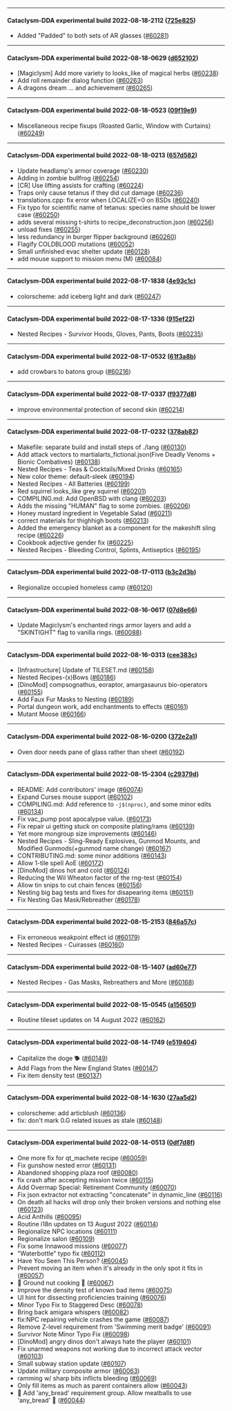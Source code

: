 
---

#### Cataclysm-DDA experimental build 2022-08-18-2112 ([725e825](https://github.com/CleverRaven/Cataclysm-DDA/releases/tag/cdda-experimental-2022-08-18-2112))

* Added "Padded" to both sets of AR glasses ([#60281](https://github.com/CleverRaven/Cataclysm-DDA/pull/60281))

---

#### Cataclysm-DDA experimental build 2022-08-18-0629 ([d652102](https://github.com/CleverRaven/Cataclysm-DDA/releases/tag/cdda-experimental-2022-08-18-0629))

* [Magiclysm] Add more variety to looks_like of magical herbs ([#60238](https://github.com/CleverRaven/Cataclysm-DDA/pull/60238))
* Add roll remainder dialog function ([#60263](https://github.com/CleverRaven/Cataclysm-DDA/pull/60263))
* A dragons dream ... and achievement ([#60265](https://github.com/CleverRaven/Cataclysm-DDA/pull/60265))

---

#### Cataclysm-DDA experimental build 2022-08-18-0523 ([09f19e9](https://github.com/CleverRaven/Cataclysm-DDA/releases/tag/cdda-experimental-2022-08-18-0523))

* Miscellaneous recipe fixups (Roasted Garlic, Window with Curtains) ([#60249](https://github.com/CleverRaven/Cataclysm-DDA/pull/60249))

---

#### Cataclysm-DDA experimental build 2022-08-18-0213 ([657d582](https://github.com/CleverRaven/Cataclysm-DDA/releases/tag/cdda-experimental-2022-08-18-0213))

* Update headlamp's armor coverage ([#60230](https://github.com/CleverRaven/Cataclysm-DDA/pull/60230))
* Adding in zombie bullfrog ([#60254](https://github.com/CleverRaven/Cataclysm-DDA/pull/60254))
* [CR] Use lifting assists for crafting ([#60224](https://github.com/CleverRaven/Cataclysm-DDA/pull/60224))
* Traps only cause tetanus if they did cut damage ([#60236](https://github.com/CleverRaven/Cataclysm-DDA/pull/60236))
* translations.cpp: fix error when LOCALIZE=0 on BSDs ([#60240](https://github.com/CleverRaven/Cataclysm-DDA/pull/60240))
* Fix typo for scientific name of tetanus: species name should be lower case ([#60250](https://github.com/CleverRaven/Cataclysm-DDA/pull/60250))
* adds several missing t-shirts to recipe_deconstruction.json ([#60256](https://github.com/CleverRaven/Cataclysm-DDA/pull/60256))
* unload fixes ([#60255](https://github.com/CleverRaven/Cataclysm-DDA/pull/60255))
* less redundancy in burger flipper background ([#60260](https://github.com/CleverRaven/Cataclysm-DDA/pull/60260))
* Flagify COLDBLOOD mutations ([#60052](https://github.com/CleverRaven/Cataclysm-DDA/pull/60052))
* Small unfinished evac shelter update ([#60128](https://github.com/CleverRaven/Cataclysm-DDA/pull/60128))
* add mouse support to mission menu (M) ([#60084](https://github.com/CleverRaven/Cataclysm-DDA/pull/60084))

---

#### Cataclysm-DDA experimental build 2022-08-17-1838 ([4e93c1c](https://github.com/CleverRaven/Cataclysm-DDA/releases/tag/cdda-experimental-2022-08-17-1838))

* colorscheme: add iceberg light and dark ([#60247](https://github.com/CleverRaven/Cataclysm-DDA/pull/60247))

---

#### Cataclysm-DDA experimental build 2022-08-17-1336 ([915ef22](https://github.com/CleverRaven/Cataclysm-DDA/releases/tag/cdda-experimental-2022-08-17-1336))

* Nested Recipes - Survivor Hoods, Gloves, Pants, Boots ([#60235](https://github.com/CleverRaven/Cataclysm-DDA/pull/60235))

---

#### Cataclysm-DDA experimental build 2022-08-17-0532 ([61f3a8b](https://github.com/CleverRaven/Cataclysm-DDA/releases/tag/cdda-experimental-2022-08-17-0532))

* add crowbars to batons group ([#60216](https://github.com/CleverRaven/Cataclysm-DDA/pull/60216))

---

#### Cataclysm-DDA experimental build 2022-08-17-0337 ([f9377d8](https://github.com/CleverRaven/Cataclysm-DDA/releases/tag/cdda-experimental-2022-08-17-0337))

* improve environmental protection of second skin ([#60214](https://github.com/CleverRaven/Cataclysm-DDA/pull/60214))

---

#### Cataclysm-DDA experimental build 2022-08-17-0232 ([378ab82](https://github.com/CleverRaven/Cataclysm-DDA/releases/tag/cdda-experimental-2022-08-17-0232))

* Makefile: separate build and install steps of ./lang ([#60130](https://github.com/CleverRaven/Cataclysm-DDA/pull/60130))
* Add attack vectors to martialarts_fictional.json(Five Deadly Venoms + Bionic Combatives) ([#60138](https://github.com/CleverRaven/Cataclysm-DDA/pull/60138))
* Nested Recipes - Teas & Cocktails/Mixed Drinks ([#60165](https://github.com/CleverRaven/Cataclysm-DDA/pull/60165))
* New color theme: default-sleek ([#60194](https://github.com/CleverRaven/Cataclysm-DDA/pull/60194))
* Nested Recipes - All Batteries ([#60199](https://github.com/CleverRaven/Cataclysm-DDA/pull/60199))
* Red squirrel looks_like grey squirrel ([#60201](https://github.com/CleverRaven/Cataclysm-DDA/pull/60201))
* COMPILING.md: Add OpenBSD with clang ([#60203](https://github.com/CleverRaven/Cataclysm-DDA/pull/60203))
* Adds the missing "HUMAN" flag to some zombies. ([#60206](https://github.com/CleverRaven/Cataclysm-DDA/pull/60206))
* Honey mustard ingredient in Vegetable Salad ([#60211](https://github.com/CleverRaven/Cataclysm-DDA/pull/60211))
* correct materials for thighhigh boots ([#60213](https://github.com/CleverRaven/Cataclysm-DDA/pull/60213))
* Added the emergency blanket as a component for the makeshift sling recipe ([#60226](https://github.com/CleverRaven/Cataclysm-DDA/pull/60226))
* Cookbook adjective gender fix ([#60225](https://github.com/CleverRaven/Cataclysm-DDA/pull/60225))
* Nested Recipes - Bleeding Control, Splints, Antiseptics ([#60195](https://github.com/CleverRaven/Cataclysm-DDA/pull/60195))

---

#### Cataclysm-DDA experimental build 2022-08-17-0113 ([b3c2d3b](https://github.com/CleverRaven/Cataclysm-DDA/releases/tag/cdda-experimental-2022-08-17-0113))

* Regionalize occupied homeless camp ([#60120](https://github.com/CleverRaven/Cataclysm-DDA/pull/60120))

---

#### Cataclysm-DDA experimental build 2022-08-16-0617 ([07d8e66](https://github.com/CleverRaven/Cataclysm-DDA/releases/tag/cdda-experimental-2022-08-16-0617))

* Update Magiclysm's enchanted rings armor layers and add a "SKINTIGHT" flag to vanilla rings. ([#60088](https://github.com/CleverRaven/Cataclysm-DDA/pull/60088))

---

#### Cataclysm-DDA experimental build 2022-08-16-0313 ([cee383c](https://github.com/CleverRaven/Cataclysm-DDA/releases/tag/cdda-experimental-2022-08-16-0313))

* [Infrastructure] Update of TILESET.md ([#60158](https://github.com/CleverRaven/Cataclysm-DDA/pull/60158))
* Nested Recipes-(x)Bows ([#60186](https://github.com/CleverRaven/Cataclysm-DDA/pull/60186))
* [DinoMod] compsognathus, eoraptor, amargasaurus bio-operators ([#60155](https://github.com/CleverRaven/Cataclysm-DDA/pull/60155))
* Add Faux Fur Masks to Nesting ([#60189](https://github.com/CleverRaven/Cataclysm-DDA/pull/60189))
* Portal dungeon work, add enchantments to effects ([#60161](https://github.com/CleverRaven/Cataclysm-DDA/pull/60161))
* Mutant Moose ([#60166](https://github.com/CleverRaven/Cataclysm-DDA/pull/60166))

---

#### Cataclysm-DDA experimental build 2022-08-16-0200 ([372e2a1](https://github.com/CleverRaven/Cataclysm-DDA/releases/tag/cdda-experimental-2022-08-16-0200))

* Oven door needs pane of glass rather than sheet ([#60192](https://github.com/CleverRaven/Cataclysm-DDA/pull/60192))

---

#### Cataclysm-DDA experimental build 2022-08-15-2304 ([c29379d](https://github.com/CleverRaven/Cataclysm-DDA/releases/tag/cdda-experimental-2022-08-15-2304))

* README: Add contributors' image ([#60074](https://github.com/CleverRaven/Cataclysm-DDA/pull/60074))
* Expand Curses mouse support ([#60102](https://github.com/CleverRaven/Cataclysm-DDA/pull/60102))
* COMPILING.md: Add reference to `-j$(nproc)`, and some minor edits ([#60134](https://github.com/CleverRaven/Cataclysm-DDA/pull/60134))
* Fix vac_pump post apocalypse value. ([#60173](https://github.com/CleverRaven/Cataclysm-DDA/pull/60173))
* Fix repair ui getting stuck on composite plating/rams ([#60139](https://github.com/CleverRaven/Cataclysm-DDA/pull/60139))
* Yet more mongroup size improvements ([#60146](https://github.com/CleverRaven/Cataclysm-DDA/pull/60146))
* Nested Recipes - Sling-Ready Explosives, Gunmod Mounts, and Modified Gunmods(+gunmod name change) ([#60167](https://github.com/CleverRaven/Cataclysm-DDA/pull/60167))
* CONTRIBUTING.md: some minor additions ([#60143](https://github.com/CleverRaven/Cataclysm-DDA/pull/60143))
* Allow 1-tile spell AoE ([#60172](https://github.com/CleverRaven/Cataclysm-DDA/pull/60172))
* [DinoMod] dinos hot and cold ([#60124](https://github.com/CleverRaven/Cataclysm-DDA/pull/60124))
* Reducing the Wil Wheaton factor of the rng-test ([#60154](https://github.com/CleverRaven/Cataclysm-DDA/pull/60154))
* Allow tin snips to cut chain fences ([#60156](https://github.com/CleverRaven/Cataclysm-DDA/pull/60156))
* Nesting big bag tests and fixes for disapearing items ([#60151](https://github.com/CleverRaven/Cataclysm-DDA/pull/60151))
* Fix Nesting Gas Mask/Rebreather ([#60178](https://github.com/CleverRaven/Cataclysm-DDA/pull/60178))

---

#### Cataclysm-DDA experimental build 2022-08-15-2153 ([846a57c](https://github.com/CleverRaven/Cataclysm-DDA/releases/tag/cdda-experimental-2022-08-15-2153))

* Fix erroneous weakpoint effect id ([#60179](https://github.com/CleverRaven/Cataclysm-DDA/pull/60179))
* Nested Recipes - Cuirasses ([#60160](https://github.com/CleverRaven/Cataclysm-DDA/pull/60160))

---

#### Cataclysm-DDA experimental build 2022-08-15-1407 ([ad60e77](https://github.com/CleverRaven/Cataclysm-DDA/releases/tag/cdda-experimental-2022-08-15-1407))

* Nested Recipes - Gas Masks, Rebreathers and More ([#60168](https://github.com/CleverRaven/Cataclysm-DDA/pull/60168))

---

#### Cataclysm-DDA experimental build 2022-08-15-0545 ([a156501](https://github.com/CleverRaven/Cataclysm-DDA/releases/tag/cdda-experimental-2022-08-15-0545))

* Routine tileset updates on 14 August 2022 ([#60162](https://github.com/CleverRaven/Cataclysm-DDA/pull/60162))

---

#### Cataclysm-DDA experimental build 2022-08-14-1749 ([e519404](https://github.com/CleverRaven/Cataclysm-DDA/releases/tag/cdda-experimental-2022-08-14-1749))

* Capitalize the doge 🐕 ([#60149](https://github.com/CleverRaven/Cataclysm-DDA/pull/60149))
* Add Flags from the New England States ([#60147](https://github.com/CleverRaven/Cataclysm-DDA/pull/60147))
* Fix item density test ([#60137](https://github.com/CleverRaven/Cataclysm-DDA/pull/60137))

---

#### Cataclysm-DDA experimental build 2022-08-14-1630 ([27aa5d2](https://github.com/CleverRaven/Cataclysm-DDA/releases/tag/cdda-experimental-2022-08-14-1630))

* colorscheme: add articblush ([#60136](https://github.com/CleverRaven/Cataclysm-DDA/pull/60136))
* fix: don't mark 0.G related issues as stale ([#60148](https://github.com/CleverRaven/Cataclysm-DDA/pull/60148))

---

#### Cataclysm-DDA experimental build 2022-08-14-0513 ([0df7d8f](https://github.com/CleverRaven/Cataclysm-DDA/releases/tag/cdda-experimental-2022-08-14-0513))

* One more fix for qt_machete recipe ([#60059](https://github.com/CleverRaven/Cataclysm-DDA/pull/60059))
* Fix gunshow nested error ([#60131](https://github.com/CleverRaven/Cataclysm-DDA/pull/60131))
* Abandoned shopping plaza roof ([#60080](https://github.com/CleverRaven/Cataclysm-DDA/pull/60080))
* fix crash after accepting mission twice ([#60115](https://github.com/CleverRaven/Cataclysm-DDA/pull/60115))
* Add Overmap Special: Retirement Community ([#60070](https://github.com/CleverRaven/Cataclysm-DDA/pull/60070))
* Fix json extractor not extracting "concatenate" in dynamic_line ([#60116](https://github.com/CleverRaven/Cataclysm-DDA/pull/60116))
* On death all hacks will drop only their broken versions and nothing else ([#60123](https://github.com/CleverRaven/Cataclysm-DDA/pull/60123))
* Acid Anthills ([#60095](https://github.com/CleverRaven/Cataclysm-DDA/pull/60095))
* Routine i18n updates on 13 August 2022 ([#60114](https://github.com/CleverRaven/Cataclysm-DDA/pull/60114))
* Regionalize NPC locations ([#60111](https://github.com/CleverRaven/Cataclysm-DDA/pull/60111))
* Regionalize salon ([#60109](https://github.com/CleverRaven/Cataclysm-DDA/pull/60109))
* Fix some Innawood missions ([#60077](https://github.com/CleverRaven/Cataclysm-DDA/pull/60077))
* "Waterbottle" typo fix ([#60112](https://github.com/CleverRaven/Cataclysm-DDA/pull/60112))
* Have You Seen This Person? ([#60045](https://github.com/CleverRaven/Cataclysm-DDA/pull/60045))
* Prevent moving an item when it's already in the only spot it fits in ([#60057](https://github.com/CleverRaven/Cataclysm-DDA/pull/60057))
* :potato: Ground nut cooking :sweet_potato:  ([#60067](https://github.com/CleverRaven/Cataclysm-DDA/pull/60067))
* Improve the density test of known bad items ([#60075](https://github.com/CleverRaven/Cataclysm-DDA/pull/60075))
* UI hint for dissecting proficiencies training ([#60076](https://github.com/CleverRaven/Cataclysm-DDA/pull/60076))
* Minor Typo Fix to Staggered Desc ([#60078](https://github.com/CleverRaven/Cataclysm-DDA/pull/60078))
* Bring back amigara whispers ([#60082](https://github.com/CleverRaven/Cataclysm-DDA/pull/60082))
*  fix:NPC repairing vehicle crashes the game ([#60087](https://github.com/CleverRaven/Cataclysm-DDA/pull/60087))
* Remove Z-level requirement from 'Swimming merit badge' ([#60091](https://github.com/CleverRaven/Cataclysm-DDA/pull/60091))
* Survivor Note Minor Typo Fix ([#60098](https://github.com/CleverRaven/Cataclysm-DDA/pull/60098))
* [DinoMod] angry dinos don't always hate the player ([#60101](https://github.com/CleverRaven/Cataclysm-DDA/pull/60101))
* Fix unarmed weapons not working due to incorrect attack vector ([#60103](https://github.com/CleverRaven/Cataclysm-DDA/pull/60103))
* Small subway station update ([#60107](https://github.com/CleverRaven/Cataclysm-DDA/pull/60107))
* Update military composite armor ([#60063](https://github.com/CleverRaven/Cataclysm-DDA/pull/60063))
* ramming w/ sharp bits inflicts bleeding ([#60069](https://github.com/CleverRaven/Cataclysm-DDA/pull/60069))
* Only fill items as much as parent containers allow ([#60043](https://github.com/CleverRaven/Cataclysm-DDA/pull/60043))
* 🍞 Add 'any_bread' requirement group. Allow meatballs to use 'any_bread' 🧆 ([#60044](https://github.com/CleverRaven/Cataclysm-DDA/pull/60044))

